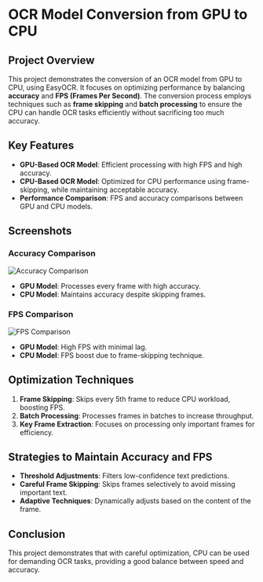 # OCR Model Conversion from GPU to CPU

## Project Overview

This project demonstrates the conversion of an OCR model from GPU to CPU, using EasyOCR. It focuses on optimizing performance by balancing **accuracy** and **FPS (Frames Per Second)**. The conversion process employs techniques such as **frame skipping** and **batch processing** to ensure the CPU can handle OCR tasks efficiently without sacrificing too much accuracy.

## Key Features

- **GPU-Based OCR Model**: Efficient processing with high FPS and high accuracy.
- **CPU-Based OCR Model**: Optimized for CPU performance using frame-skipping, while maintaining acceptable accuracy.
- **Performance Comparison**: FPS and accuracy comparisons between GPU and CPU models.

## Screenshots

### Accuracy Comparison

![Accuracy Comparison](./screenshots/accuracy_comparison.png)

- **GPU Model**: Processes every frame with high accuracy.
- **CPU Model**: Maintains accuracy despite skipping frames.

### FPS Comparison

![FPS Comparison](./screenshots/fps_comparison.png)

- **GPU Model**: High FPS with minimal lag.
- **CPU Model**: FPS boost due to frame-skipping technique.

## Optimization Techniques

1. **Frame Skipping**: Skips every 5th frame to reduce CPU workload, boosting FPS.
2. **Batch Processing**: Processes frames in batches to increase throughput.
3. **Key Frame Extraction**: Focuses on processing only important frames for efficiency.

## Strategies to Maintain Accuracy and FPS

- **Threshold Adjustments**: Filters low-confidence text predictions.
- **Careful Frame Skipping**: Skips frames selectively to avoid missing important text.
- **Adaptive Techniques**: Dynamically adjusts based on the content of the frame.

## Conclusion

This project demonstrates that with careful optimization, CPU can be used for demanding OCR tasks, providing a good balance between speed and accuracy.
